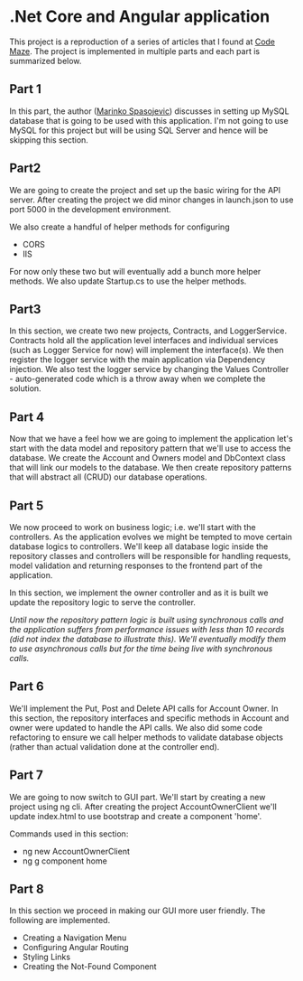 # .Net Core and Angular application

This project is a reproduction of a series of articles that I found at [Code Maze](https://code-maze.com/net-core-web-development-part1/). The project is implemented in multiple parts and each part is summarized below.

## Part 1
In this part, the author ([Marinko Spasojevic](https://code-maze.com/author/marinko/ "Posts by Marinko Spasojevic")) discusses in setting up MySQL database that is going to be used with this application. I'm not going to use MySQL for this project but will be using SQL Server and hence will be skipping this section.
## Part2
We are going to create the project and set up the basic wiring for the API server.  After creating the project we did minor changes in launch.json to use port 5000 in the development environment. 

We also create a handful of helper methods for configuring

 - CORS
 - IIS

For now only these two but will eventually add a bunch more helper methods.
We also update Startup.cs to use the helper methods.
## Part3

In this section, we create two new projects,  Contracts, and LoggerService. 
Contracts hold all the application level interfaces and individual services (such as Logger Service for now) will implement the interface(s). We then register the logger service with the main application via Dependency injection. 
We also test the logger service by changing the Values Controller - auto-generated code which is a throw away when we complete the solution. 

## Part 4
Now that we have a feel how we are going to implement the application let's start with the data model and repository pattern that we'll use to access the database. 
We create the Account and Owners model and DbContext class that will link our models to the database. We then create repository patterns that will abstract all  (CRUD) our database operations. 

## Part 5
We now proceed to work on business logic; i.e. we'll start with the controllers. As the application evolves we might be tempted to move certain database logics to controllers. We'll keep all database logic inside the repository classes and controllers will be responsible for handling requests, model validation and returning responses to the frontend part of the application.

In this section, we implement the owner controller and as it is built we update the repository logic to serve the controller.

*Until now the repository pattern logic is built using synchronous calls and the application suffers from performance issues with less than 10 records (did not index the database to illustrate this). We'll eventually modify them to use asynchronous calls but for the time being live with synchronous calls.*

## Part 6
We'll implement the Put, Post and Delete API calls for Account Owner. In this section, the repository interfaces and specific methods in Account and owner were updated to handle the API calls. We also did some code refactoring to ensure we call helper methods to validate database objects (rather than actual validation done at the controller end).

## Part 7

We are going to now switch to GUI part. We'll start by creating a new project using ng cli. After creating the project AccountOwnerClient we'll update index.html to use bootstrap and create a component 'home'. 

Commands used in this section:

 - ng new AccountOwnerClient
 - ng g component home

 ## Part 8
 In this section we proceed in making our GUI more user friendly. The following are implemented.
 
 - Creating a Navigation Menu
 - Configuring Angular Routing
 - Styling Links
 - Creating the Not-Found Component
 
